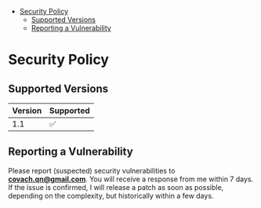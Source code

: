 - [Security Policy](#security-policy)
  - [Supported Versions](#supported-versions)
  - [Reporting a Vulnerability](#reporting-a-vulnerability)

# Security Policy

## Supported Versions

| Version | Supported          |
| ------- | ------------------ |
| 1.1     | :white_check_mark: |

## Reporting a Vulnerability

Please report (suspected) security vulnerabilities to
**[covach.qn@gmail.com](mailto:covach.qn@gmail.com)**. You will receive a response from
me within 7 days. If the issue is confirmed, I will release a patch as soon as possible,
depending on the complexity, but historically within a few days.
